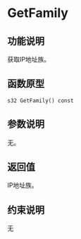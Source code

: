 # GetFamily<a name="ZH-CN_TOPIC_0000002031106917"></a>

## 功能说明<a name="zh-cn_topic_0000001929459114_section1325mcpsimp"></a>

获取IP地址族。

## 函数原型<a name="zh-cn_topic_0000001929459114_section1322mcpsimp"></a>

```
s32 GetFamily() const
```

## 参数说明<a name="zh-cn_topic_0000001929459114_section1328mcpsimp"></a>

无。

## 返回值<a name="zh-cn_topic_0000001929459114_section1331mcpsimp"></a>

IP地址族。

## 约束说明<a name="zh-cn_topic_0000001929459114_section1334mcpsimp"></a>

无

